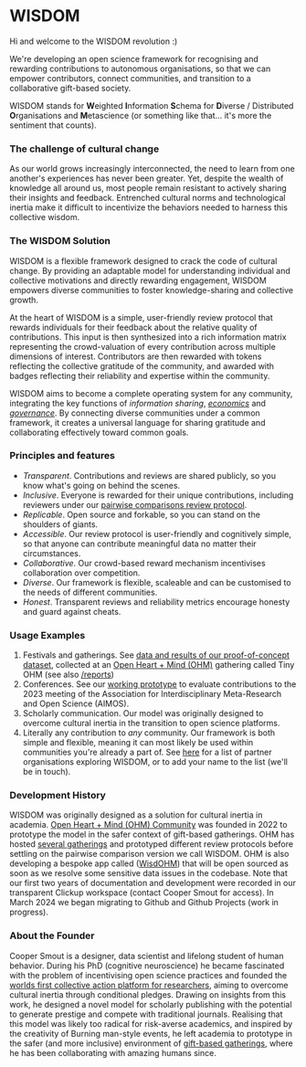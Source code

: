# WISDOM

Hi and welcome to the WISDOM revolution :)

We're developing an open science framework for recognising and rewarding contributions to autonomous organisations, so that we can empower contributors, connect communities, and transition to a collaborative gift-based society. 

WISDOM stands for 
**W**eighted
**I**nformation 
**S**chema for 
**D**iverse / Distributed 
**O**rganisations and 
**M**etascience (or something like that... it's more the sentiment that counts).

### The challenge of cultural change
As our world grows increasingly interconnected, the need to learn from one another's experiences has never been greater. Yet, despite the wealth of knowledge all around us, most people remain resistant to actively sharing their insights and feedback. Entrenched cultural norms and technological inertia make it difficult to incentivize the behaviors needed to harness this collective wisdom.

### The WISDOM Solution
WISDOM is a flexible framework designed to crack the code of cultural change. By providing an adaptable model for understanding individual and collective motivations and directly rewarding engagement, WISDOM empowers diverse communities to foster knowledge-sharing and collective growth. 

At the heart of WISDOM is a simple, user-friendly review protocol that rewards individuals for their feedback about the relative quality of contributions. This input is then synthesized into a rich information matrix representing the crowd-valuation of every contribution across multiple dimensions of interest. Contributors are then rewarded with tokens reflecting the collective gratitude of the community, and awarded with badges reflecting their reliability and expertise within the community. 

WISDOM aims to become a complete operating system for any community, integrating the key functions of _information sharing_, [_economics_](https://github.com/openheartmind/WISDOM/tree/main/documents) and [_governance_](https://github.com/openheartmind/WISDOM/blob/main/documents/governance.md). By connecting diverse communities under a common framework, it creates a universal language for sharing gratitude and collaborating effectively toward common goals. 

### Principles and features
- _Transparent_. Contributions and reviews are shared publicly, so you know what's going on behind the scenes.
- _Inclusive_. Everyone is rewarded for their unique contributions, including reviewers under our [pairwise comparisons review protocol](https://github.com/openheartmind/WISDOM/blob/main/reports/v2-1_Tiny-OHM-post-review.md). 
- _Replicable_. Open source and forkable, so you can stand on the shoulders of giants.
- _Accessible_. Our review protocol is user-friendly and cognitively simple, so that anyone can contribute meaningful data no matter their circumstances.
- _Collaborative_. Our crowd-based reward mechanism incentivises collaboration over competition.
- _Diverse_. Our framework is flexible, scaleable and can be customised to the needs of different communities.
- _Honest_. Transparent reviews and reliability metrics encourage honesty and guard against cheats. 

### Usage Examples
1. Festivals and gatherings. See [data and results of our proof-of-concept dataset](https://docs.google.com/spreadsheets/d/1HS7HFa9y6PfF61_wTuCAbj9RTHe94VLXulS0pDYgtns/edit?usp=sharing), collected at an [Open Heart + Mind (OHM)](https://github.com/openheartmind) gathering called Tiny OHM (see also [/reports](https://github.com/openheartmind/WISDOM/tree/main/reports))
2. Conferences. See our [working prototype](https://docs.google.com/spreadsheets/d/1kQJM2kEVulzwXBQZuvR46wxaQY5_ohm0rbndIkdEkSE/edit?usp=sharing) to evaluate contributions to the 2023 meeting of the Association for Interdisciplinary Meta-Research and Open Science (AIMOS).
4. Scholarly communication. Our model was originally designed to overcome cultural inertia in the transition to open science platforms. 
5. Literally any contribution to _any_ community. Our framework is both simple and flexible, meaning it can most likely be used within communities you're already a part of. See [here](https://docs.google.com/spreadsheets/d/1XF9CagLX1WUXaPy-HDYlY4kZv8HZngEGu7lM6EQnvy4/edit?usp=sharing) for a list of partner organisations exploring WISDOM, or to add your name to the list (we'll be in touch).

### Development History
WISDOM was originally designed as a solution for cultural inertia in academia. [Open Heart + Mind (OHM) Community](https://github.com/openheartmind) was founded in 2022 to prototype the model in the safer context of gift-based gatherings. OHM has hosted [several gatherings](https://github.com/openheartmind/WISDOM/tree/main/reports) and prototyped different review protocols before settling on the pairwise comparison version we call WISDOM. OHM is also developing a bespoke app called ([WisdOHM](https://github.com/openheartmind/wisdohm)) that will be open sourced as soon as we resolve some sensitive data issues in the codebase. Note that our first two years of documentation and development were recorded in our transparent Clickup workspace (contact Cooper Smout for access). In March 2024 we began migrating to Github and Github Projects (work in progress).

### About the Founder
Cooper Smout is a designer, data scientist and lifelong student of human behavior. During his PhD (cognitive neuroscience) he became fascinated with the problem of incentivising open science practices and founded the [worlds first collective action platform for researchers](https://freeourknowledge.org/), aiming to overcome cultural inertia through conditional pledges. Drawing on insights from this work, he designed a novel model for scholarly publishing with the potential to generate prestige and compete with traditional journals. Realising that this model was likely too radical for risk-averse academics, and inspired by the creativity of Burning man-style events, he left academia to prototype in the safer (and more inclusive) environment of [gift-based gatherings](https://doc.clickup.com/36615879/d/h/12xdp7-722/0579897aba652af), where he has been collaborating with amazing humans since. 
